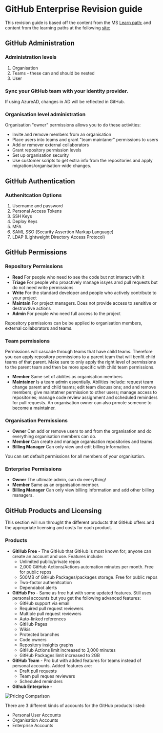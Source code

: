 <!-- ## Welcome to GitHub Pages

You can use the [editor on GitHub](https://github.com/TIGHEDEV/GitHub-Administrator-Exam/edit/gh-pages/index.md) to maintain and preview the content for your website in Markdown files.

Whenever you commit to this repository, GitHub Pages will run [Jekyll](https://jekyllrb.com/) to rebuild the pages in your site, from the content in your Markdown files.

### Markdown

Markdown is a lightweight and easy-to-use syntax for styling your writing. It includes conventions for

```markdown
Syntax highlighted code block

# Header 1
## Header 2
### Header 3

- Bulleted
- List

1. Numbered
2. List

**Bold** and _Italic_ and `Code` text

[Link](url) and ![Image](src)
```

For more details see [Basic writing and formatting syntax](https://docs.github.com/en/github/writing-on-github/getting-started-with-writing-and-formatting-on-github/basic-writing-and-formatting-syntax).

### Jekyll Themes

Your Pages site will use the layout and styles from the Jekyll theme you have selected in your [repository settings](https://github.com/TIGHEDEV/GitHub-Administrator-Exam/settings/pages). The name of this theme is saved in the Jekyll `_config.yml` configuration file.

### Support or Contact

Having trouble with Pages? Check out our [documentation](https://docs.github.com/categories/github-pages-basics/) or [contact support](https://support.github.com/contact) and we’ll help you sort it out.
-->
# GitHub Enterprise Revision guide

This revision guide is based off the content from the MS [Learn path:](https://docs.microsoft.com/en-us/learn/paths/github-administration-products/) and content from the learning paths at the following [site:](https://docs.microsoft.com/en-us/users/githubtraining/collections/mom7u1gzjdxw03)

## GitHub Administration

### Administration levels

1. Organisation
2. Teams - these can and should be nested
3. User

### Sync your GitHub team with your identity provider.

If using AzureAD, changes in AD will be reflected in GitHub.

### Organisation level administration

Organisation "owner" permissions allows you to do these activities:
- Invite and remove members from an organisation
- Place users into teams and grant "team maintaner" permissions to users
- Add or remover external collaborators
- Grant repository permission levels
- Set up organisation security
- Use customer scripts to get extra info from the repositories and apply migrations/organisation-wide changes.

## GitHub Authentication

### Authenitcation Options

1. Username and password
2. Personal Access Tokens
3. SSH Keys
4. Deploy Keys
5. MFA
6. SAML SSO (Security Assertion Markup Language)
7. LDAP (Lightweight Directory Access Protocol)

## GitHub Permissions

### Repository Permissions

- **Read** For people who need to see the code but not interact with it
- **Triage** For people who proactively manage issyes amd pull requests but do not need write permissions
- **Write** For the standard developer and people who actively contribute to your project
- **Maintain** For project managers. Does not provide access to sensitive or destruvtive actions
- **Admin** For people who need full access to the project

Repository permissions can be be applied to organisation members, external collaborators and teams. 

### Team permissions

Permissions will cascade through teams that have child teams. Therefore you can apply repository permissions to a parent team that will benfit child teams of that parent. Make sure to only apply the right level of permissions to the parent team and then be more specific with child team permissions.

- **Member** Same set of abilites as organisation members
- **Maintainer** Is a team admin essentially. Abilities include: request team change parent and child teams; edit team discussions; and and remove members; give maintatner permission to other users; manage access to repositories; manage code review assignment and scheduled reminders for pull requests. An organisation owner can also prmote someone to become a maintainer. 

### Organisation Permissions

- **Owner** Can add or remove users to and from the organisation and do everything organisation members can do.
- **Member** Can create and manage organisation repositories and teams.
- **Billing Manager** Can only view and edit billing information.

You can set default permissions for all members of your organisation.

### Enterprise Permissions

- **Owner** The ultimate admin, can do everything!
- **Member** Same as an organisation member.
- **Billing Manager** Can only view billing information and add other billing managers.

## GitHub Products and Licensing

This section will run throught the different products that GitHub offers and the appropriate licensing and costs for each product.

### Products

- **GitHub Free** - The GitHub that GitHub is most known for; anyone can create an account and use. Features include:
  - Unlimited public/private repos
  - 2,000 GitHub Actions/Actions automation minutes per month. Free for public repos
  - 500MB of GitHub Packages/packages storage. Free for public repos
  - Two-factor authenitcation
  - Dependabot alerts
- **GitHub Pro** - Same as free hut with some updated features. Still uses personal accounts but you get the following advanced features:
  - GitHub support via email
  - Required pull request reviewers
  - Multiple pull request reviewers
  - Auto-linked references
  - GitHub Pages
  - Wikis
  - Protected branches
  - Code owners
  - Repository insights graphs
  - GitHub Actions limit increased to 3,000 minutes
  - GitHub Packages limit increased to 2GB
- **GitHub Team** - Pro but with added features for teams instead of personal accounts. Added features are:
  - Draft pull requests
  - Team pull reques reviewers
  - Scheduled reminders
- **Github Enterprise** - 

![Pricing Comparison](https://user-images.githubusercontent.com/73177811/167446586-cb001853-b4c5-42e3-9d92-bc87433e35db.png)

There are 3 different kinds of accounts for the GitHub products listed:
- Personal User Accounts
- Organisation Accounts
- Enterprise Accounts


